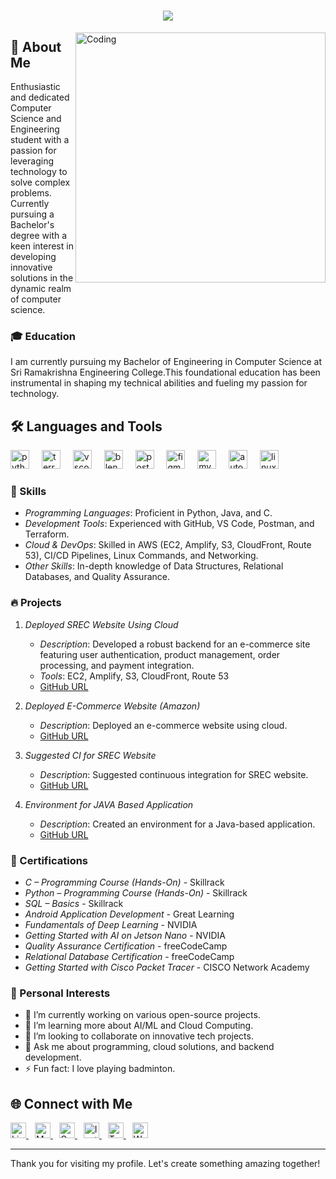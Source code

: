 <h1 align="center">
    <img src="https://readme-typing-svg.herokuapp.com?font=Righteous&size=35&color=FF5733&center=true&vCenter=true&width=500&height=70&duration=2000&lines=Hii!+✌;+I'm+Dulal+Roy!;+Welcome+to+my+GitHub+Profile!" />
</h1>
<img align="right" alt="Coding" width="400" src="c894f05d0a176de552a9683319dedb29.gif">

## 📖 About Me

<div style="display: flex; align-items: center; justify-content: space-between;">
    <div>
Enthusiastic and dedicated Computer Science and Engineering student with a passion for leveraging
technology to solve complex problems. Currently pursuing a Bachelor's degree with a keen interest in
developing innovative solutions in the dynamic realm of computer science.    </div>

</div>

### 🎓 Education

I am currently pursuing my Bachelor of Engineering in Computer Science at Sri Ramakrishna Engineering College.This foundational education has been instrumental in
shaping my technical abilities and fueling my passion for technology.

## 🛠 Languages and Tools

<div align="left">
  <img src="https://cdn.jsdelivr.net/gh/devicons/devicon/icons/python/python-original.svg" height="30" alt="python logo"  />
  <img width="12" />
  <img src="https://cdn.jsdelivr.net/gh/devicons/devicon/icons/terraform/terraform-original.svg" height="30" alt="terraform logo"  />
  <img width="12" />
  <img src="https://cdn.jsdelivr.net/gh/devicons/devicon/icons/vscode/vscode-original.svg" height="30" alt="vscode logo"  />
  <img width="12" />
  <img src="https://skillicons.dev/icons?i=blender" height="30" alt="blender logo"  />
  <img width="12" />
  <img src="https://skillicons.dev/icons?i=postman" height="30" alt="postman logo"  />
  <img width="12" />
  <img src="https://skillicons.dev/icons?i=figma" height="30" alt="figma logo"  />
  <img width="12" />
  <img src="https://skillicons.dev/icons?i=mysql" height="30" alt="mysql logo"  />
  <img width="12" />
  <img src="https://skillicons.dev/icons?i=autocad" height="30" alt="autocad logo"  />
  <img width="12" />
  <img src="https://skillicons.dev/icons?i=linux" height="30" alt="linux logo"  />
</div>

### 💼 Skills

- *Programming Languages*: Proficient in Python, Java, and C.
- *Development Tools*: Experienced with GitHub, VS Code, Postman, and Terraform.
- *Cloud & DevOps*: Skilled in AWS (EC2, Amplify, S3, CloudFront, Route 53), CI/CD Pipelines, Linux Commands, and Networking.
- *Other Skills*: In-depth knowledge of Data Structures, Relational Databases, and Quality Assurance.

### 🔥 Projects

1. *Deployed SREC Website Using Cloud*
   - *Description*: Developed a robust backend for an e-commerce site featuring user authentication, product management, order processing, and payment integration.
   - *Tools*: EC2, Amplify, S3, CloudFront, Route 53
   - [GitHub URL](https://github.com/DulalRoy12022005/SREC-Website)

2. *Deployed E-Commerce Website (Amazon)*
   - *Description*: Deployed an e-commerce website using cloud.
   - [GitHub URL](https://github.com/DulalRoy12022005/Amazon-Clone)

3. *Suggested CI for SREC Website*
   - *Description*: Suggested continuous integration for SREC website.
   - [GitHub URL](https://github.com/DulalRoy12022005/SREC-CI)

4. *Environment for JAVA Based Application*
   - *Description*: Created an environment for a Java-based application.
   - [GitHub URL](https://github.com/DulalRoy12022005/Java-Environment)

### 📜 Certifications

- *C – Programming Course (Hands-On)* - Skillrack
- *Python – Programming Course (Hands-On)* - Skillrack
- *SQL – Basics* - Skillrack
- *Android Application Development* - Great Learning 
- *Fundamentals of Deep Learning* - NVIDIA 
- *Getting Started with AI on Jetson Nano* - NVIDIA
- *Quality Assurance Certification* - freeCodeCamp
- *Relational Database Certification* - freeCodeCamp
- *Getting Started with Cisco Packet Tracer* - CISCO Network Academy

### 🌟 Personal Interests

- 🔭 I’m currently working on various open-source projects.
- 🌱 I’m learning more about AI/ML and Cloud Computing.
- 👯 I’m looking to collaborate on innovative tech projects.
- 💬 Ask me about programming, cloud solutions, and backend development.
- ⚡ Fun fact: I love playing badminton.

## 🌐 Connect with Me

<div align="left">
  <a href="http://www.linkedin.com/in/dulal-roy1202" target="_blank" style="margin-right: 10px;">
    <img src="https://img.shields.io/static/v1?message=LinkedIn&logo=linkedin&label=&color=0077B5&logoColor=white&labelColor=&style=for-the-badge" height="25" alt="LinkedIn logo" />
  </a>
  <a href="https://medium.com/@dulalroy1202" target="_blank" style="margin-right: 10px;">
    <img src="https://img.shields.io/static/v1?message=Medium&logo=medium&label=&color=12100E&logoColor=white&labelColor=&style=for-the-badge" height="25" alt="Medium logo" />
  </a>
  <a href="mailto:dulalroy1202@gmail.com" target="_blank" style="margin-right: 10px;">
    <img src="https://img.shields.io/static/v1?message=Gmail&logo=gmail&label=&color=D14836&logoColor=white&labelColor=&style=for-the-badge" height="25" alt="Gmail logo" />
  </a>
  <a href="https://www.instagram.com/_dulalroy_" target="_blank" style="margin-right: 10px;">
    <img src="https://img.shields.io/static/v1?message=Instagram&logo=instagram&label=&color=E4405F&logoColor=white&labelColor=&style=for-the-badge" height="25" alt="Instagram logo" />
  </a>
  <a href="https://twitter.com/dulalroy1202" target="_blank" style="margin-right: 10px;">
    <img src="https://img.shields.io/static/v1?message=Twitter&logo=twitter&label=&color=1DA1F2&logoColor=white&labelColor=&style=for-the-badge" height="25" alt="Twitter logo" />
  </a>
  <a href="https://wa.me/+919688407324" target="_blank">
    <img src="https://img.shields.io/static/v1?message=Whatsapp&logo=whatsapp&label=&color=25D366&logoColor=white&labelColor=&style=for-the-badge" height="25" alt="Whatsapp logo" />
  </a>
</div>

---

Thank you for visiting my profile. Let's create something amazing together!
